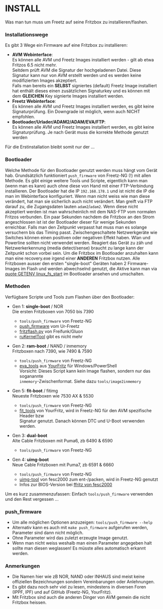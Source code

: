 # INSTALL
Was man tun muss um Freetz auf seine Fritzbox zu installieren/flashen.

### Installationswege
Es gibt 3 Wege ein Firmware auf eine Fritzbox zu installieren:

  * __AVM Webinterface__:<br>
    Es können alle AVM und Freetz Images installiert werden - gilt ab etwa Fritzos 6.5 nicht mehr.<br>
    Seitdem prüft AVM die Signatur der hochgeladenen Datei. Diese Signatur kann nur von AVM erstellt werden und es werden keine modifizierten Images akzeptiert.<br>
    Falls man bereits ein __SELBST__ signiertes (default) Freetz Image installiert hat enthält dieses einen zusätzlichen Signaturkey und es können mit dem __GLEICHEN__ Key signierte Images installiert werden.<br>
  * __Freetz Webinterface__:<br>
    Es können alle AVM und Freetz Images installiert werden, es gibt keine Signaturprüfung. Ein Downgrade ist möglich, wenn auch NICHT empfohlen.<br>
  * __Bootloader/Urlader/ADAM2/ADAM/EVA/FTP__:<br>
    Es können alle AVM und Freetz Images installiert werden, es gibt keine Signaturprüfung. Je nach Gerät muss die korrekte Methode genutzt werden<br>

Für die Erstinstallation bleibt somit nur der ...

### Bootloader
Welche Methode für den Bootloader genutzt werden muss hängt vom Gerät hab.
Grundsätzlich funktioniert `push_firmware` von Freetz-NG (!) mit allen Methode.
Es gibt einige weitere Tools und Scripte, eigentlich kann man (wenn man es kann) auch ohne diese von Hand mit einer FTP-Verbindung installieren.
Der Bootloader hat die IP `192.168.178.1` und ist nicht die IP die man im Webinterface konfiguriert.
Wenn man nicht weiss wie man diese verändert, hat man sie sicherlich auch nicht verändert.
Man greift via FTP darauf zu, die Zugangsdaten lauten `adam2`/`adam2`. Wenn diese nicht akzeptiert werden ist man wahrscheinlich mit dem NAS-FTP vom normalen Fritzos verbunden.
Ein paar Sekunden nachdem die Fritzbox an den Strom angeschlossen ist ist der Bootloader dieser für wenige Sekunden erreichbar.
Falls man den Zeitpunkt verpasst hat muss man es solange versuchern bis das Timing passt.
Zwischengeschaltete Netzwerkgeräte wie Switches können einen positiven oder negativen Effekt haben. Wlan und Powerline sollten nicht verwendet werden.
Reagiert das Gerät zu zäh und Netzwerkerkennung (media detect/sense) braucht zu lange kann der Zeitpunkt schon vorbei sein.
Um die Fritzbox im Bootloader anzuhalten kann man eine recovery.exe irgend einer __ANDEREN__ Fritzbox nutzen.
Alle Fritzboxen ausser den ersten "single-boot" Geräten haben 2 Firmware-Images im Flash und werden abwechselnd genutzt,
die Aktive kann man via [quote GETENV linux_fs_start](https://github.com/PeterPawn/modfs/blob/master/BOOTSELECTION.ger) im Bootloader ansehen und umschalten.

### Methoden
Verfügbare Scripte und Tools zum Flashen über den Bootloader:

  * Gen 1: __single-boot__<a id='single'></a> / NOR<br>
    Die ersten Fritzboxen von 7050 bis 7390
    - `tools/push_firmware` von Freetz-NG
    - [push_firmware](https://freetz.github.io) vom Ur-Freetz
    - [fritzflash.py](https://fritz-tools.readthedocs.io) von Freifunk/Gluon
    - [ruKernelTool](http://rukerneltool.rainerullrich.de) gibt es nicht mehr
 
  * Gen 2: __ram-boot__<a id='ram'></a> / NAND / inmemory<br>
    Fritzboxen nach 7390, wie 7490 & 7590
    - `tools/push_firmware` von Freetz-NG
    - [eva_tools](https://www.yourfritz.de/desc-eva) aus [YourFritz](https://github.com/PeterPawn/YourFritz/tree/main/eva_tools) für Windows/PowerShell<br>
      Vorsicht: Dieses Script kann kein Image flashen, sondern nur das soganannte <br>`inmemory`-Zwischenformat. Siehe dazu `tools/image2inmemory`

  * Gen 5: __fit-boot__<a id='fit'></a> / fitimg<br>
    Neueste Fritzboxen wie 7530 AX & 5530
    - `tools/push_firmware` von Freetz-NG
    - [fit_tools](https://github.com/PeterPawn/YourFritz/tree/main/fit_tools) von YourFritz,
      wird in Freetz-NG für den AVM spezifische Header bzw<br>Signatur genutzt. Danach können DTC und U-Boot verwenden werden.

  * Gen 3: __dual-boot__<a id='dual'></a><br>
    Alte Cable Fritzboxen mit Puma6, zb 6490 & 6590
    - `tools/push_firmware` von Freetz-NG

  * Gen 4: __uimg-boot__<a id='uimg'></a><br>
   Neue Cable Fritzboxen mit Puma7, zb 6591 & 6660
    - `tools/push_firmware` von Freetz-NG
    - [uimg-tool](https://bitbucket.org/fesc2000/uimg-tool.git) von fesc2000 zum ent-/packen, wird in Freetz-NG genutzt
    -  Infos zur BIOS-Version bei [ffritz von fesc2000](https://bitbucket.org/fesc2000/ffritz/src/6591/README-6591.md)

Um es kurz zusammenzufassen: Einfach `tools/push_firmware` verwenden und den Rest vergessen ...

### push_firmware
  * Um alle möglichen Optionen anzuzeigen: `tools/push_firmware --help`
  * Alternativ kann es auch mit `make push_firmware` aufgerufen werden, Parameter sind dann nicht möglich.
  * Ohne Parameter wird das zuletzt erzeugte Image genutzt.
  * Wenn man nicht weiss weshalb man einen Parameter angegeben halt sollte man diesen weglassen! Es müsste alles automatisch erkannt werden.

### Anmerkungen
  * Die Namen hier wie zB NOR, NAND oder INHAUS sind meist keine offiziellen Bezeichnungen sondern Vereinbarungen oder Anlehnungen.
  * Es gibt dazu noch sehr viel zu lesen, mindestens in diversen Foren (IPPF, IPF) und auf GitHub (Freetz-NG, YourFritz).
  * Mit Fritzbox sind auch die anderen Dinger von AVM gemein die nicht Fritzbox heissen.

